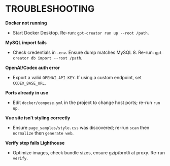 # TROUBLESHOOTING

**Docker not running**
- Start Docker Desktop. Re-run: `gpt-creator run up --root /path`.

**MySQL import fails**
- Check credentials in `.env`. Ensure dump matches MySQL 8. Re-run: `gpt-creator db import --root /path`.

**OpenAI/Codex auth error**
- Export a valid `OPENAI_API_KEY`. If using a custom endpoint, set `CODEX_BASE_URL`.

**Ports already in use**
- Edit `docker/compose.yml` in the project to change host ports; re-run `run up`.

**Vue site isn’t styling correctly**
- Ensure `page_samples/style.css` was discovered; re-run `scan` then `normalize` then `generate web`.

**Verify step fails Lighthouse**
- Optimize images, check bundle sizes, ensure gzip/brotli at proxy. Re-run `verify`.
